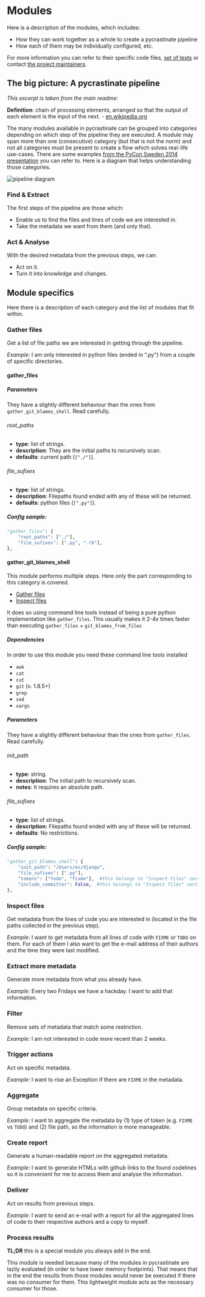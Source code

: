Modules
=======
Here is a description of the modules, which includes:

- How they can work together as a whole to create a pycrastinate pipeline
- How each of them may be individually configured, etc.

For more information you can refer to their specific code files, [set of tests](https://github.com/isaacbernat/pycrastinate/tree/master/tests) or contact [the project maintainers](https://github.com/isaacbernat/pycrastinate#contributors).

The big picture: A pycrastinate pipeline
----------------------------------------
*This excerpt is taken from the main readme*:

**Definition**: chain of processing elements, arranged so that the output of each element is the input of the next. - [en.wikipedia.org](http://en.wikipedia.org/wiki/Pipeline_(software))

The many modules available in pycrastinate can be grouped into categories depending on which step of the pipeline they are executed. A module may span more than one (consecutive) category (but that is not the norm) and not all categories must be present to create a flow which solves real-life use-cases. There are some examples [from the PyCon Sweden 2014 presentation](https://github.com/isaacbernat/pycrastinate#dive-in) you can refer to. Here is a diagram that helps understanding those categories.

![pipeline diagram](https://github.com/isaacbernat/pycrastinate/blob/master/docs/pipeline_diagram.png?raw=true "Diagram with the ordered module categories in pycrastinate pipelines")

### Find & Extract
The first steps of the pipeline are those which:
* Enable us to find the files and lines of code we are interested in.
* Take the metadata we want from them (and only that).

### Act & Analyse
With the desired metadata from the previous steps, we can:
* Act on it.
* Turn it into knowledge and changes.

Module specifics
----------------
Here there is a description of each category and the list of modules that fit within.

### Gather files
Get a list of file paths we are interested in getting through the pipeline.

*Example*: I am only interested in python files (ended in ".py") from a couple of specific directories.

#### gather_files
##### Parameters
They have a slightly different behaviour than the ones from `gather_git_blames_shell`. Read carefully.
###### root_paths
- **type**: list of strings.
- **description**: They are the initial paths to recursively scan.
- **defaults**: current path (`["./"]`).

###### file_sufixes
- **type**: list of strings.
- **description**: Filepaths found ended with any of these will be returned.
- **defaults**: python files (`[".py"]`).

##### Config sample:
```python
"gather_files": {
    "root_paths": ["./"],
    "file_sufixes": [".py", ".rb"],
},
```

#### gather_git_blames_shell
This module performs multiple steps. Here only the part corresponding to this category is covered.
- [Gather files](https://github.com/isaacbernat/pycrastinate/tree/master/modules#gather-files)
- [Inspect files](https://github.com/isaacbernat/pycrastinate/tree/master/modules#inspect-files)

It does so using command line tools instead of being a pure python implementation like `gather_files`. This usually makes it 2-4x times faster than executing `gather_files` + `git_blames_from_files`
##### Dependencies
In order to use this module you need these command line tools installed
- `awk`
- `cat`
- `cut`
- `git` (v. 1.8.5+)
- `grep`
- `sed`
- `xargs`

##### Parameters
They have a slightly different behaviour than the ones from `gather_files`. Read carefully.
###### init_path
- **type**: string.
- **description**: The initial path to recursively scan.
- **notes**: It requires an absolute path.

###### file_sufixes
- **type**: list of strings.
- **description**: Filepaths found ended with any of these will be returned.
- **defaults**: No restrictions.

##### Config sample:
```python
"gather_git_blames_shell": {
    "init_path": "/Users/ec/django",
    "file_sufixes": [".py"],
    "tokens": ["todo", "fixme"],  #this belongs to "Inspect files" section
    "include_committer": False,  #this belongs to "Inspect files" section
},
```

### Inspect files
Get metadata from the lines of code you are interested in (located in the file paths collected in the previous step).

*Example*: I want to get metadata from all lines of code with `FIXME` or `TODO` on them. For each of them I also want to get the e-mail address of their authors and the time they were last modified.

### Extract more metadata
Generate more metadata from what you already have.

*Example*: Every two Fridays we have a hackday. I want to add that information.

### Filter
Remove sets of metadata that match some restriction.

*Example*: I am not interested in code more recent than 2 weeks.

### Trigger actions
Act on specific metadata.

*Example*: I want to rise an Exception if there are `FIXME` in the metadata.

### Aggregate
Group metadata on specific criteria.

*Example*: I want to aggregate the metadata by (1) type of token (e.g. `FIXME` vs `TODO`) and (2) file path, so the information is more manageable.

### Create report
Generate a human-readable report on the aggregated metadata.

*Example*: I want to generate HTMLs with github links to the found codelines so it is convenient for me to access them and analyse the information.

### Deliver
Act on results from previous steps.

*Example*: I want to send an e-mail with a report for all the aggregated lines of code to their respective authors and a copy to myself.

### Process results
**TL;DR** this is a special module you always add in the end.

This module is needed because many of the modules in pycrastinate are lazily evaluated (in order to have lower memory footprints). That means that in the end the results from those modules would never be executed if there was no consumer for them. This lightweight module acts as the necessary consumer for those.
